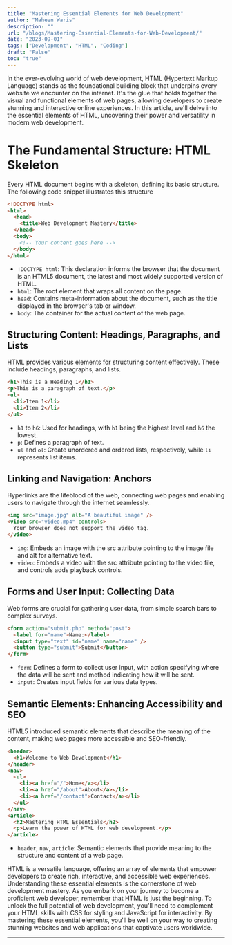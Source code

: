 ```yaml
---
title: "Mastering Essential Elements for Web Development"
author: "Maheen Waris"
description: ""
url: "/blogs/Mastering-Essential-Elements-for-Web-Development/"
date: "2023-09-01"
tags: ["Development", "HTML", "Coding"]
draft: "False"
toc: "true"
---
```


In the ever-evolving world of web development, HTML (Hypertext Markup Language) stands as the foundational building block that underpins every website we encounter on the internet. It's the glue that holds together the visual and functional elements of web pages, allowing developers to create stunning and interactive online experiences. In this article, we'll delve into the essential elements of HTML, uncovering their power and versatility in modern web development.

# The Fundamental Structure: HTML Skeleton

Every HTML document begins with a skeleton, defining its basic structure. The following code snippet illustrates this structure

```html
<!DOCTYPE html>
<html>
  <head>
    <title>Web Development Mastery</title>
  </head>
  <body>
    <!-- Your content goes here -->
  </body>
</html>
```

- `!DOCTYPE html`: This declaration informs the browser that the document is an HTML5 document, the latest and most widely supported version of HTML.
- `html`: The root element that wraps all content on the page.
- `head`: Contains meta-information about the document, such as the title displayed in the browser's tab or window.
- `body`: The container for the actual content of the web page.

## Structuring Content: Headings, Paragraphs, and Lists

HTML provides various elements for structuring content effectively. These include headings, paragraphs, and lists.

```html
<h1>This is a Heading 1</h1>
<p>This is a paragraph of text.</p>
<ul>
  <li>Item 1</li>
  <li>Item 2</li>
</ul>
```

- `h1` to `h6`: Used for headings, with `h1` being the highest level and `h6` the lowest.
- `p`: Defines a paragraph of text.
- `ul` and `ol`: Create unordered and ordered lists, respectively, while `li` represents list items.

## Linking and Navigation: Anchors

Hyperlinks are the lifeblood of the web, connecting web pages and enabling users to navigate through the internet seamlessly.

```html
<img src="image.jpg" alt="A beautiful image" />
<video src="video.mp4" controls>
  Your browser does not support the video tag.
</video>
```

- `img`: Embeds an image with the src attribute pointing to the image file and alt for alternative text.
- `video`: Embeds a video with the src attribute pointing to the video file, and controls adds playback controls.

## Forms and User Input: Collecting Data

Web forms are crucial for gathering user data, from simple search bars to complex surveys.

```html
<form action="submit.php" method="post">
  <label for="name">Name:</label>
  <input type="text" id="name" name="name" />
  <button type="submit">Submit</button>
</form>
```

- `form`: Defines a form to collect user input, with action specifying where the data will be sent and method indicating how it will be sent.
- `input`: Creates input fields for various data types.

## Semantic Elements: Enhancing Accessibility and SEO

HTML5 introduced semantic elements that describe the meaning of the content, making web pages more accessible and SEO-friendly.

```html
<header>
  <h1>Welcome to Web Development</h1>
</header>
<nav>
  <ul>
    <li><a href="/">Home</a></li>
    <li><a href="/about">About</a></li>
    <li><a href="/contact">Contact</a></li>
  </ul>
</nav>
<article>
  <h2>Mastering HTML Essentials</h2>
  <p>Learn the power of HTML for web development.</p>
</article>
```

- `header`, `nav`, `article`: Semantic elements that provide meaning to the structure and content of a web page.

HTML is a versatile language, offering an array of elements that empower developers to create rich, interactive, and accessible web experiences. Understanding these essential elements is the cornerstone of web development mastery. As you embark on your journey to become a proficient web developer, remember that HTML is just the beginning. To unlock the full potential of web development, you'll need to complement your HTML skills with CSS for styling and JavaScript for interactivity. By mastering these essential elements, you'll be well on your way to creating stunning websites and web applications that captivate users worldwide.

---
